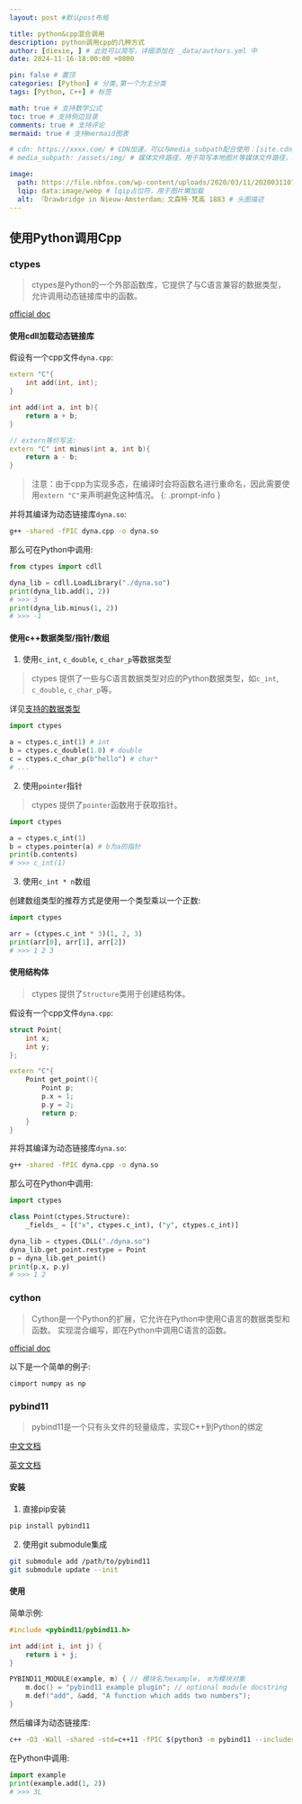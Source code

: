 ```yaml
---
layout: post #默认post布局

title: python&cpp混合调用
description: python调用cpp的几种方式
author: [diexie, ] # 此处可以简写，详细添加在 _data/authors.yml 中
date: 2024-11-16-18:00:00 +0800

pin: false # 置顶
categories: [Python] # 分类,第一个为主分类
tags: [Python, C++] # 标签

math: true # 支持数学公式
toc: true # 支持侧边目录
comments: true # 支持评论
mermaid: true # 支持mermaid图表

# cdn: https://xxxx.com/ # CDN加速，可以与media_subpath配合使用：[site.cdn/][page.media_subpath/]file.ext
# media_subpath: /assets/img/ # 媒体文件路径，用于简写本地图片等媒体文件路径，注意：封面图路径**会受影响**

image:
  path: https://file.nbfox.com/wp-content/uploads/2020/03/11/20200311072056-5e6891584bbe4.jpg # 封面图
  lqip: data:image/webp # lqip占位符，用于图片懒加载
  alt: 『Drawbridge in Nieuw-Amsterdam』文森特·梵高 1883 # 头图描述
---
```


## 使用Python调用Cpp

### ctypes

> ctypes是Python的一个外部函数库，它提供了与C语言兼容的数据类型，允许调用动态链接库中的函数。

[official doc](https://docs.python.org/zh-cn/3.13/library/ctypes.html#ctypes-tutorial)

#### 使用cdll加载动态链接库

假设有一个cpp文件`dyna.cpp`:
  
```cpp
extern "C"{
    int add(int, int);
}

int add(int a, int b){
    return a + b;
}

// extern等价写法:
extern "C" int minus(int a, int b){
    return a - b;
}
```

> 注意：由于cpp为实现多态，在编译时会将函数名进行重命名，因此需要使用`extern "C"`来声明避免这种情况。
{: .prompt-info }

并将其编译为动态链接库`dyna.so`:

```bash
g++ -shared -fPIC dyna.cpp -o dyna.so
```

那么可在Python中调用:

```python
from ctypes import cdll

dyna_lib = cdll.LoadLibrary("./dyna.so")
print(dyna_lib.add(1, 2)) 
# >>> 3
print(dyna_lib.minus(1, 2))
# >>> -1
```

#### 使用c++数据类型/指针/数组

1. 使用`c_int`, `c_double`, `c_char_p`等数据类型

> ctypes 提供了一些与C语言数据类型对应的Python数据类型，如`c_int`, `c_double`, `c_char_p`等。

详见[支持的数据类型](https://docs.python.org/zh-cn/3.13/library/ctypes.html#fundamental-data-types)

```python 
import ctypes

a = ctypes.c_int(1) # int
b = ctypes.c_double(1.0) # double
c = ctypes.c_char_p(b"hello") # char*
# ...
```

2. 使用`pointer`指针

> ctypes 提供了`pointer`函数用于获取指针。

```python
import ctypes

a = ctypes.c_int(1)
b = ctypes.pointer(a) # b为a的指针
print(b.contents)
# >>> c_int(1)
```

3. 使用`c_int * n`数组

创建数组类型的推荐方式是使用一个类型乘以一个正数:

```python
import ctypes

arr = (ctypes.c_int * 3)(1, 2, 3)
print(arr[0], arr[1], arr[2])
# >>> 1 2 3
```

#### 使用结构体

> ctypes 提供了`Structure`类用于创建结构体。

假设有一个cpp文件`dyna.cpp`:

```cpp
struct Point{
    int x;
    int y;
};

extern "C"{
    Point get_point(){
        Point p;
        p.x = 1;
        p.y = 2;
        return p;
    }
}
```

并将其编译为动态链接库`dyna.so`:

```bash
g++ -shared -fPIC dyna.cpp -o dyna.so
```

那么可在Python中调用:

```python
import ctypes

class Point(ctypes.Structure):
    _fields_ = [("x", ctypes.c_int), ("y", ctypes.c_int)]

dyna_lib = ctypes.CDLL("./dyna.so")
dyna_lib.get_point.restype = Point
p = dyna_lib.get_point()
print(p.x, p.y)
# >>> 1 2
```

### cython

> Cython是一个Python的扩展，它允许在Python中使用C语言的数据类型和函数。
> 实现混合编写，即在Python中调用C语言的函数。

[official doc](https://docs.cython.org/en/latest/index.html)

以下是一个简单的例子:

```cython
cimport numpy as np
```

### pybind11

> pybind11是一个只有头文件的轻量级库，实现C++到Python的绑定

[中文文档](https://charlottelive.github.io/pybind11-Chinese-docs)

[英文文档](https://pybind11.readthedocs.io/en/stable/index.html)

#### 安装

1. 直接pip安装

```bash
pip install pybind11
```

2. 使用git submodule集成

```bash
git submodule add /path/to/pybind11
git submodule update --init
```

#### 使用

简单示例:

```cpp
#include <pybind11/pybind11.h>

int add(int i, int j) {
    return i + j;
}

PYBIND11_MODULE(example, m) { // 模块名为example， m为模块对象
    m.doc() = "pybind11 example plugin"; // optional module docstring
    m.def("add", &add, "A function which adds two numbers");
}
```

然后编译为动态链接库:

```bash
c++ -O3 -Wall -shared -std=c++11 -fPIC $(python3 -m pybind11 --includes) example.cpp -o example$(python3-config --extension-suffix)
```

在Python中调用:

```python
import example
print(example.add(1, 2))
# >>> 3L
```


